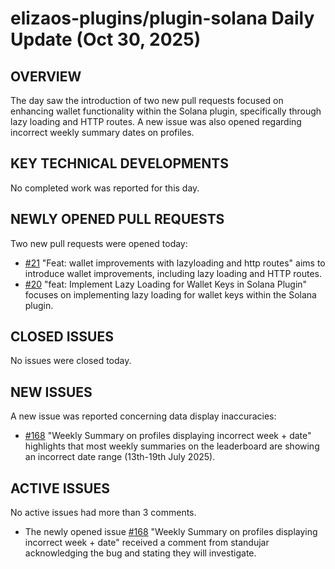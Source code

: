 # elizaos-plugins/plugin-solana Daily Update (Oct 30, 2025)
## OVERVIEW 
The day saw the introduction of two new pull requests focused on enhancing wallet functionality within the Solana plugin, specifically through lazy loading and HTTP routes. A new issue was also opened regarding incorrect weekly summary dates on profiles.

## KEY TECHNICAL DEVELOPMENTS
No completed work was reported for this day.

## NEWLY OPENED PULL REQUESTS
Two new pull requests were opened today:
- [#21](https://github.com/elizaos-plugins/plugin-solana/pull/21) "Feat: wallet improvements with lazyloading and http routes" aims to introduce wallet improvements, including lazy loading and HTTP routes.
- [#20](https://github.com/elizaos-plugins/plugin-solana/pull/20) "feat: Implement Lazy Loading for Wallet Keys in Solana Plugin" focuses on implementing lazy loading for wallet keys within the Solana plugin.

## CLOSED ISSUES
No issues were closed today.

## NEW ISSUES
A new issue was reported concerning data display inaccuracies:
- [#168](https://github.com/elizaos-plugins/plugin-solana/issues/168) "Weekly Summary on profiles displaying incorrect week + date" highlights that most weekly summaries on the leaderboard are showing an incorrect date range (13th-19th July 2025).

## ACTIVE ISSUES
No active issues had more than 3 comments.
- The newly opened issue [#168](https://github.com/elizaos-plugins/plugin-solana/issues/168) "Weekly Summary on profiles displaying incorrect week + date" received a comment from standujar acknowledging the bug and stating they will investigate.